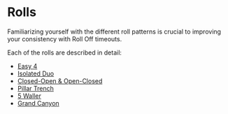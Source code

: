 # Rolls

Familiarizing yourself with the different roll patterns is crucial to improving your consistency with Roll Off timeouts.

Each of the rolls are described in detail:

* [Easy 4](./easy-4.md)
* [Isolated Duo](./isolated-duo.md)
* [Closed-Open & Open-Closed](./closed-open-open-closed.md)
* [Pillar Trench](./pillar-trench.md)
* [5 Waller](./5-waller.md)
* [Grand Canyon](./grand-canyon.md)
